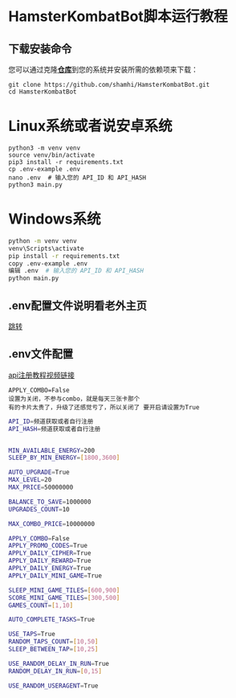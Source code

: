 # HamsterKombatBot脚本运行教程

## 下载安装命令
您可以通过克隆[**仓库**](https://github.com/shamhi/HamsterKombatBot)到您的系统并安装所需的依赖项来下载：
```shell
git clone https://github.com/shamhi/HamsterKombatBot.git 
cd HamsterKombatBot
```
# Linux系统或者说安卓系统
```
python3 -m venv venv
source venv/bin/activate
pip3 install -r requirements.txt
cp .env-example .env
nano .env  # 输入您的 API_ID 和 API_HASH
python3 main.py
```
# Windows系统
```bash
python -m venv venv
venv\Scripts\activate
pip install -r requirements.txt
copy .env-example .env
编辑 .env  # 输入您的 API_ID 和 API_HASH
python main.py
```


## .env配置文件说明看老外主页
[跳转](https://github.com/shamhi/HamsterKombatBot)

## .env文件配置
[api注册教程视频链接](https://www.youtube.com/watch?v=TWreKchDMWc&t=3s)
```
APPLY_COMBO=False
设置为关闭，不参与combo，就是每天三张卡那个
有的卡片太贵了，升级了还感觉亏了，所以关闭了 要开启请设置为True
```
```bash
API_ID=频道获取或者自行注册
API_HASH=频道获取或者自行注册


MIN_AVAILABLE_ENERGY=200
SLEEP_BY_MIN_ENERGY=[1800,3600]

AUTO_UPGRADE=True
MAX_LEVEL=20
MAX_PRICE=50000000

BALANCE_TO_SAVE=1000000
UPGRADES_COUNT=10

MAX_COMBO_PRICE=10000000

APPLY_COMBO=False
APPLY_PROMO_CODES=True
APPLY_DAILY_CIPHER=True
APPLY_DAILY_REWARD=True
APPLY_DAILY_ENERGY=True
APPLY_DAILY_MINI_GAME=True

SLEEP_MINI_GAME_TILES=[600,900]
SCORE_MINI_GAME_TILES=[300,500]
GAMES_COUNT=[1,10]

AUTO_COMPLETE_TASKS=True

USE_TAPS=True
RANDOM_TAPS_COUNT=[10,50]
SLEEP_BETWEEN_TAP=[10,25]

USE_RANDOM_DELAY_IN_RUN=True
RANDOM_DELAY_IN_RUN=[0,15]

USE_RANDOM_USERAGENT=True

```
